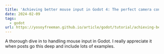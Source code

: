 ```yaml
---
title: 'Achieving better mouse input in Godot 4: The perfect camera controller - Yo Soy Freeman'
date: 2024-02-09
tags:
  - godot
url: https://yosoyfreeman.github.io/article/godot/tutorial/achieving-better-mouse-input-in-godot-4-the-perfect-camera-controller/
---
```


A thorough dive in to handling mouse input in Godot. I really appreciate it when posts go this deep and include lots of examples.

